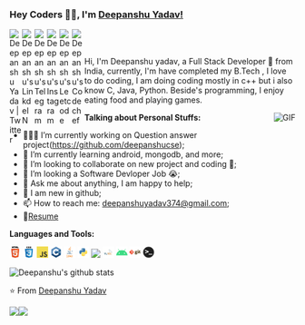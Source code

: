 ### Hey Coders 👋🏽, I'm [Deepanshu Yadav!](https://deepanshucse.blogspot.com/) 

<a href="https://www.twitter.com/deepanshucse">
  <img align="left" alt="Deepanshu Yadav | Twitter" width="22px" src="https://cdn.jsdelivr.net/npm/simple-icons@v3/icons/twitter.svg" />
</a>
<a href="https://www.linkedin.com/in/deepanshucse">
  <img align="left" alt="Deepanshu's LinkdeIN" width="22px" src="https://cdn.jsdelivr.net/npm/simple-icons@v3/icons/linkedin.svg" />
</a>
<a href="https://t.me/deepanshucse">
  <img align="left" alt="Deepanshu's Telegram" width="22px" src="https://cdn.jsdelivr.net/npm/simple-icons@v3/icons/telegram.svg" />
</a>
<a href="https://www.instagram.com/officialdeepanshuyadav/">
  <img align="left" alt="Deepanshu's Instagram" width="22px" src="https://cdn.jsdelivr.net/npm/simple-icons@v3/icons/instagram.svg" />
</a>
<a href="https://leetcode.com/deepanshucse/">
  <img align="left" alt="Deepanshu's Leetcode" width="22px" src="https://cdn.jsdelivr.net/npm/simple-icons@v3/icons/leetcode.svg" />
</a>
<a href="https://www.codechef.com/users/deepanshucse">
  <img align="left" alt="Deepanshu's Codechef" width="22px" src="https://cdn.jsdelivr.net/npm/simple-icons@v3/icons/codechef.svg" />
</a>

<br />
<br />

Hi, I'm Deepanshu yadav, a Full Stack Developer 🚀 from India, currently, I'm have completed my B.Tech , I love to do coding, I am doing coding mostly in c++ but i also know C, Java, Python. Beside's programming, I enjoy eating food and playing games.

  <img align="right" alt="GIF" src="https://media.giphy.com/media/836HiJc7pgzy8iNXCn/giphy.gif" />
  
**Talking about Personal Stuffs:**

- 👨🏽‍💻 I’m currently working on Question answer project(https://github.com/deepanshucse);
- 🌱 I’m currently learning android, mongodb, and more; 
- 👯 I’m looking to collaborate on new project and coding 🤝;
- 🤔 I’m looking a Software Devloper Job 😭;
- 💬 Ask me about anything, I am happy to help;
- 💬 I am new in github;
- 📫 How to reach me: deepanshuyadav374@gmail.com;
- 📝[Resume](https://drive.google.com/file/d/1VJEKN2U9hNuDfWGxCkACQ61qfaVYeeD3/view?usp=sharing)

**Languages and Tools:**  

<code><img height="20" src="https://raw.githubusercontent.com/github/explore/80688e429a7d4ef2fca1e82350fe8e3517d3494d/topics/html/html.png"></code>
<code><img height="20" src="https://raw.githubusercontent.com/github/explore/80688e429a7d4ef2fca1e82350fe8e3517d3494d/topics/css/css.png"></code>
<code><img height="20" src="https://raw.githubusercontent.com/github/explore/80688e429a7d4ef2fca1e82350fe8e3517d3494d/topics/javascript/javascript.png"></code>
<code><img height="20" src="https://raw.githubusercontent.com/github/explore/80688e429a7d4ef2fca1e82350fe8e3517d3494d/topics/cpp/cpp.png"></code>
<code><img height="20" src="https://raw.githubusercontent.com/github/explore/80688e429a7d4ef2fca1e82350fe8e3517d3494d/topics/java/java.png"></code>
<code><img height="20" src="https://raw.githubusercontent.com/github/explore/80688e429a7d4ef2fca1e82350fe8e3517d3494d/topics/python/python.png"></code>
<code><img height="20" src="https://raw.githubusercontent.com/github/explore/80688e429a7d4ef2fca1e82350fe8e3517d3494d/topics/dsa/dsa.png"></code>
<code><img height="20" src="https://raw.githubusercontent.com/github/explore/80688e429a7d4ef2fca1e82350fe8e3517d3494d/topics/mysql/mysql.png"></code>
<code><img height="20" src="https://raw.githubusercontent.com/github/explore/80688e429a7d4ef2fca1e82350fe8e3517d3494d/topics/android/android.png"></code>
<code><img height="20" src="https://raw.githubusercontent.com/github/explore/80688e429a7d4ef2fca1e82350fe8e3517d3494d/topics/git/git.png"></code>
<code><img height="20" src="https://raw.githubusercontent.com/github/explore/80688e429a7d4ef2fca1e82350fe8e3517d3494d/topics/terminal/terminal.png"></code>



![Deepanshu's github stats](https://github-readme-stats.vercel.app/api?username=deepanshucse&show_icons=true&hide_border=true)

⭐️ From [Deepanshu Yadav](https://github.com/deepanshucse)


<a href="https://github.com/deepanshucse/tictoc">
  <img align="left" src="https://github-readme-stats.vercel.app/api/pin/?username=deepanshucse&repo=Village_Council_Service" />
</a>

<a href="https://github.com/deepanshucse/resume">
  <img align="left" src="https://github-readme-stats.vercel.app/api/pin/?username=deepanshucse&repo=Sorting_Visualizer" />
</a>



